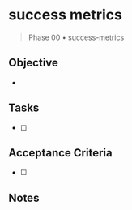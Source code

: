 # success metrics

> Phase 00 • success-metrics

## Objective
- 

## Tasks
- [ ] 

## Acceptance Criteria
- [ ] 

## Notes

